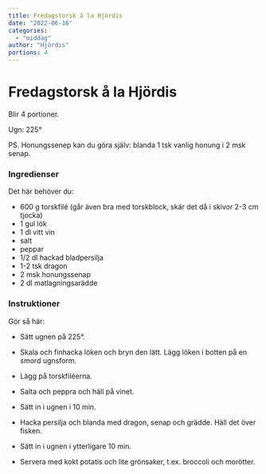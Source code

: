 ```yaml
---
title: Fredagstorsk á la Hjördis
date: "2022-06-16"
categories:
  - "middag"
author: "Hjördis"
portions: 4
---
```


# Fredagstorsk å la Hjördis

Blir 4 portioner.

Ugn: 225&#176;


PS. Honungssenep kan du göra själv: blanda 1 tsk vanlig honung i 2 msk senap.

### Ingredienser

Det här behöver du:

- 600 g torskfilé (går även bra med torskblock, skär det då i skivor 2-3 cm tjocka)
- 1 gul lök
- 1 dl vitt vin
- salt
- peppar
- 1/2 dl hackad bladpersilja
- 1-2 tsk dragon
- 2 msk honungssenap
- 2 dl matlagningsarädde

### Instruktioner

Gör så här:

- Sätt ugnen på 225&#176;.

- Skala och finhacka löken och bryn den lätt. Lägg löken i botten på en smord ugnsform.
- Lägg på torskfiléerna.
- Salta och peppra och häll på vinet.
- Sätt in i ugnen i 10 min.
- Hacka persilja och blanda med dragon, senap och grädde. Häll det över fisken.
- Sätt in i ugnen i ytterligare 10 min.
- Servera med kokt potatis och lite grönsaker, t.ex. broccoli och morötter.
